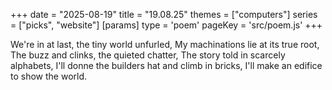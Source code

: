 +++
date = "2025-08-19"
title = "19.08.25"
themes = ["computers"]
series = ["picks", "website"]
[params]
  type = 'poem'
  pageKey = 'src/poem.js'
+++

We're in at last, the tiny world unfurled,
My machinations lie at its true root,
The buzz and clinks, the quieted chatter,
The story told in scarcely alphabets,
I'll donne the builders hat and climb in bricks,
I'll make an edifice to show the world.
